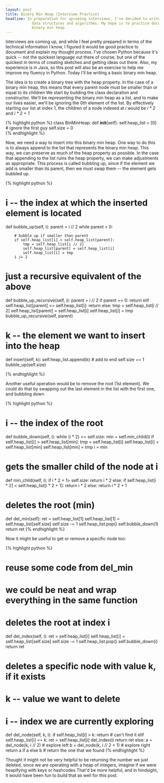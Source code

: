 ```yaml
---
layout: post
title: Binary Min Heap (Interview Practice)
headline: In preparation for upcoming interviews, I've decided to write a series of posts dedicated to the fundamental 
            data structures and algorithms. My hope is to practice documenting and explaining my thought process. First up, the classic
            binary min heap.
---
```


Interviews are coming up, and while I feel pretty prepared in terms of the
technical information I know, I figured it would be good practice to document and explain 
my thought process. I've chosen Python because it's quick -- not the quickest language out there of course,
but one of the quickest in terms of creating sketches and getting ideas out there. Also, my experience is in Java, so
this post will also be an exercise to help me improve my fluency in Python. Today I'll be writing a basic
binary min heap.

The idea is to create a binary tree with the heap property. In the case of a binary min heap,
this means that every parent node must be smaller than or equal to its children
We start by building the class declaration and constructor. We'll be representing the binary min heap
as a list, and to make our lives easier, we'll be ignoring the 0th element of the list. By effectively starting our list
at index 1, the children of a node indexed at *i* would be *i * 2* and *i * 2 + 1*

{% highlight python %}
class BinMinHeap:
    def __init__(self):
        self.heap_list = [0] # ignore the first guy
        self.size = 0     
{% endhighlight %}

Now, we need a way to insert into this binary min heap. One way to do this is to always append to the list that represents the 
binary min heap. This way, we can preserve as much of the heap property as possible. In the case that appending to the list 
ruins the heap property, we can make adjustments as appropriate. This process is called bubbling up, since if the element we add
is smaller than its parent, then we must swap them -- the element gets bubbled up.

{% highlight python %}
# i -- the index at which the inserted element is located
def bubble_up(self, i):
    parent = i // 2
    while parent > 0:
        
        # bubble up if smaller than parent
        if self.heap_list[i] < self.heap_list[parent]: 
            tmp = self.heap_list[i // 2]
            self.heap_list[parent] = self.heap_list[i]
            self.heap_list[i] = tmp
        i /= 2

# just a recursive equivalent of the above       
def bubble_up_recursive(self, i):
    parent = i // 2
    if parent == 0:
        return
    elif self.heap_list[parent] <= self.heap_list[i]:
        return
    else:
        tmp = self.heap_list[i // 2]
        self.heap_list[parent] = self.heap_list[i]
        self.heap_list[i] = tmp
        bubble_up_recursive(self, parent)
    
# k -- the element we want to insert into the heap
def insert(self, k):
    self.heap_list.append(k) # add to end
    self.size += 1
    bubble_up(self.size)
        
{% endhighlight %}

Another useful operation would be to remove the root (1st element). We could do
that by swapping out the last element in the list with the first one, and bubbling down

{% highlight python %}
# i -- the index of the root 
def bubble_down(self, i):
    while (i * 2) <= self.size:
        min = self.min_child(i)
        if self.heap_list[i] > self.heap_list[min]:
            tmp = self.heap_list[i]
            self.heap_list[i] = self.heap_list[min]
            self.heap_list[min] = tmp
        i = min

# gets the smaller child of the node at i
def min_child(self, i):
    if i * 2 + 1> self.size:
        return i * 2
    else:
        if self.heap_list[i * 2] < self.heap_list[i * 2 + 1]:
            return i * 2
        else:
            return i * 2 + 1
            
# deletes the root (min)
def del_min(self):
    ret = self.heap_list[1]
    self.heap_list[1] = self.heap_list[self.size]
    self.size -= 1
    self.heap_list.pop()
    self.bubble_down(1)
    return ret
{% endhighlight %}


Now it might be useful to get or remove a specific node too:

{% highlight python %}

# reuse some code from del_min
# we could be neat and wrap everything in the same function
# deletes the root at index i
def del_index(self, i):
    ret = self.heap_list[i]
    self.heap_list[i] = self.heap_list[self.size]
    self.size -= 1
    self.heap_list.pop()
    self.bubble_down(i)
    return ret

# deletes a specific node with value k, if it exists
# k -- value we want to delete
# i -- index we are currently exploring
def del_node(self, k, i):
    if self.heap_list[i] > k:
        return # can't find it
    elif self.heap_list[i] == k:
        ret = self.heap_list[i]
        del_index(i)
        return ret
    else:
        a = del_node(k, i // 2) # explore left
        b = del_node(k, i // 2 + 1) # explore right
        return a if a else b # return the one that we found
{% endhighlight %}

Thought it might not be very helpful to be returning the number we just deleted, since
we are operating with a heap of integers, imagine if we were heapifying with keys or hashcodes
That'd be more helpful, and in hindsight, it would have been fun to build that as well for this post.